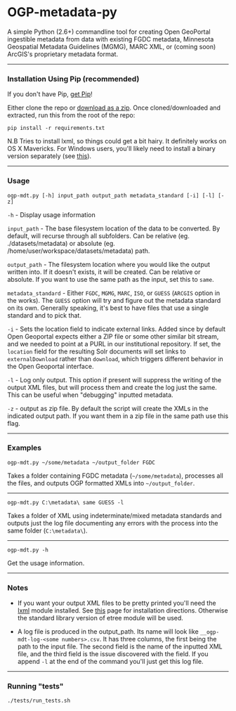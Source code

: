 # OGP-metadata-py
A simple Python (2.6+) commandline tool for creating Open GeoPortal ingestible metadata from data with existing FGDC metadata, Minnesota Geospatial Metadata Guidelines (MGMG), MARC XML, or (coming soon) ArcGIS's proprietary metadata format.

-----------
### Installation Using Pip (recommended)

If you don't have Pip, [get Pip](https://pip.pypa.io/en/latest/installing.html)!

Either clone the repo or [download as a zip](https://github.com/krdyke/OGP-metadata-py/archive/master.zip). Once cloned/downloaded and extracted, run this from the root of the repo:

    pip install -r requirements.txt

N.B Tries to install lxml, so things could get a bit hairy. It definitely works on OS X Mavericks. For Windows users, you'll likely need to install a binary version separately (see [this](https://pypi.python.org/pypi/lxml)).


-----------

### Usage
    ogp-mdt.py [-h] input_path output_path metadata_standard [-i] [-l] [-z]


`-h` - Display usage information  


`input_path` - The base filesystem location of the data to be converted. By default, will recurse through all subfolders. Can be relative (eg. ./datasets/metadata) or absolute (eg. /home/user/workspace/datasets/metadata) path.


`output_path` - The filesystem location where you would like the output written into. If it doesn't exists, it will be created. Can be relative or absolute. If you want to use the same path as the input, set this to `same`.  


`metadata_standard` - Either `FGDC`, `MGMG`, `MARC`, `ISO`, or `GUESS` (`ARCGIS` option in the works). The `GUESS` option will try and figure out the metadata standard on its own. Generally speaking, it's best to have files that use a single standard and to pick that.


`-i` - Sets the location field to indicate external links. Added since by default Open Geoportal expects either a ZIP file or some other similar bit stream, and we needed to point at a PURL in our institutional repository. If set, the `location` field for the resulting Solr documents will set links to `externalDownload` rather than `download`, which triggers different behavior in the Open Geoportal interface.


`-l` - Log only output. This option if present will suppress the writing of the output XML files, but will process them and create the log just the same. This can be useful when "debugging" inputted metadata.

`-z` - output as zip file. By default the script will create the XMLs in the indicated output path. If you want them in a zip file in the same path use this flag.

-------

### Examples


    ogp-mdt.py ~/some/metadata ~/output_folder FGDC
Takes a folder containing FGDC metadata (`~/some/metadata`), processes all the files, and outputs OGP formatted XMLs into `~/output_folder`.

-------

    ogp-mdt.py C:\metadata\ same GUESS -l
Takes a folder of XML using indeterminate/mixed metadata standards and outputs just the log file documenting any errors with the process into the same folder (`C:\metadata\`).

-------

	ogp-mdt.py -h
Get the usage information.


-------

### Notes

- If you want your output XML files to be pretty printed you'll need the [lxml](http://lxml.de/) module installed. See [this](http://lxml.de/installation.html) page for installation directions. Otherwise the standard library version of etree module will be used.

- A log file is produced in the output_path. Its name will look like `__ogp-mdt-log-<some numbers>.csv`. It has three columns, the first being the path to the input file. The second field is the name of the inputted XML file, and the third field is the issue discovered with the field. If you append `-l` at the end of the command you'll just get this log file. 

-------

### Running "tests"

    ./tests/run_tests.sh




